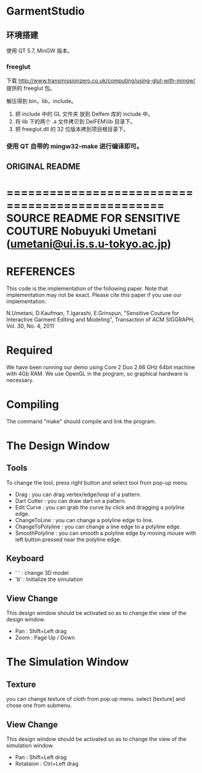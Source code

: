 # GarmentStudio

## 环境搭建

使用 QT 5.7, MinGW 版本。

### freeglut

下载 http://www.transmissionzero.co.uk/computing/using-glut-with-mingw/ 提供的 freeglut 包。

解压得到 bin，lib，include。

1. 把 include 中的 GL 文件夹 放到 Delfem 库的 include 中。
2. 将 lib 下的两个 .a 文件拷贝到 DelFEM\lib 目录下。
3. 把 freeglut.dll 的 32 位版本拷到项目根目录下。

### 使用 QT 自带的 mingw32-make 进行编译即可。

## ORIGINAL README

================================================
SOURCE README FOR SENSITIVE COUTURE
Nobuyuki Umetani (umetani@ui.is.s.u-tokyo.ac.jp)
================================================


REFERENCES
==========
This code is the implementation of the following paper. Note that implementation may not be exact. Please cite this paper if you use our implementation.

N.Umetani, D.Kaufman, T.Igarashi, E.Grinspun, "Sensitive Couture for Interactive Garment Editing and Modeling", Transaction of ACM SIGGRAPH, Vol. 30, No. 4, 2011



Required 
========
We have been running our demo using Core 2 Duo 2.66 GHz 64bit machine with 4Gb RAM. We use OpenGL in the program, so graphical hardware is necessary.


Compiling
=========
The command "make" should compile and link the program.


The Design Window
===================

Tools
-----
To change the tool, press right button and select tool from pop-up menu.
+ Drag : you can drag vertex/edge/loop of a pattern.
+ Dart Cutter : you can draw dart on a pattern. 
+ Edit Curve : you can grab the curve by click and dragging a polyline edge.
+ ChangeToLine : you can change a polyline edge to line.
+ ChangeToPolyline : you can change a line edge to a polyline edge.
+ SmoothPolyline : you can smooth a polyline edge by moving mouse with left button pressed near the polyline edge.

Keyboard
------
+ ' '  : change 3D model
+ 'b'  : Initialize the simulation 

View Change
-----------
This design window should be activated so as to change the view of the design window.
+ Pan : Shift+Left drag
+ Zoom : Page Up / Down



The Simulation Window
=====================

Texture
-------
you can change texture of cloth from pop up menu. select [texture] and chose one from submenu.

View Change
------
This design window should be activated so as to change the view of the simulation window.
+ Pan : Shift+Left drag
+ Rotataion : Ctrl+Left drag



